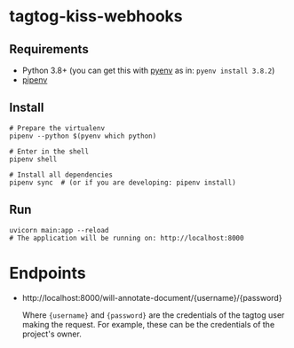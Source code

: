 # tagtog-kiss-webhooks

## Requirements

* Python 3.8+ (you can get this with [pyenv](https://github.com/pyenv/pyenv) as in: `pyenv install 3.8.2`)
* [pipenv](https://github.com/pypa/pipenv)

## Install

```shell
# Prepare the virtualenv
pipenv --python $(pyenv which python)

# Enter in the shell
pipenv shell

# Install all dependencies
pipenv sync  # (or if you are developing: pipenv install)
```

## Run

```shell
uvicorn main:app --reload
# The application will be running on: http://localhost:8000
```

# Endpoints

* http://localhost:8000/will-annotate-document/{username}/{password}

  Where `{username}` and `{password}` are the credentials of the tagtog user making the request. For example, these can be the credentials of the project's owner.
